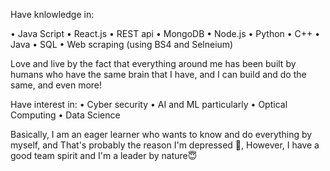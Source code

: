 Have knlowledge in:

• Java Script
• React.js
• REST api
• MongoDB
• Node.js
• Python
• C++
• Java
• SQL
• Web scraping (using BS4 and Selneium)

Love and live by the fact that everything around me has been built by humans who have the same brain that I have, and I can build and do the same, and even more!

Have interest in:
• Cyber security 
• AI and ML particularly
• Optical Computing 
• Data Science

Basically, I am an eager learner who wants to know and do everything by myself, and That's probably the reason I'm depressed 🐒,
However, I have a good team spirit and I'm a leader by nature😇
